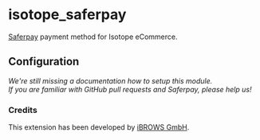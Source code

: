 
isotope_saferpay
================

[Saferpay](http://saferpay.com/) payment method for Isotope eCommerce.


## Configuration ##
*We're still missing a documentation how to setup this module.*  
*If you are familiar with GitHub pull requests and Saferpay, please help us!*


### Credits ###
This extension has been developed by [iBROWS GmbH](http://ibrows.ch/).